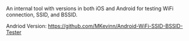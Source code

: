 An internal tool with versions in both iOS and Android for testing WiFi connection, SSID, and BSSID.

Andriod Version: https://github.com/MKevinn/Android-WiFi-SSID-BSSID-Tester
